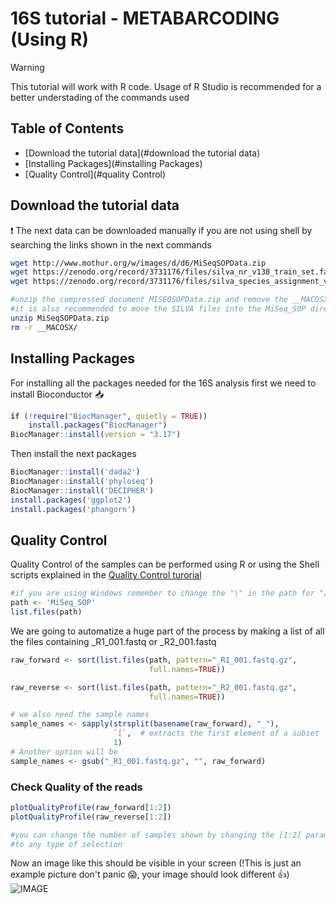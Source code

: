 # 16S tutorial - METABARCODING (Using R)
>[!WARNING]
>This tutorial will work with R code. Usage of R Studio is recommended for a better understading of the commands used

## Table of Contents

- [Download the tutorial data](#download the tutorial data)
- [Installing Packages](#installing Packages)
- [Quality Control](#quality Control)


## Download the tutorial data

:heavy_exclamation_mark: The next data can be downloaded manually if you are not using shell by searching the links shown in the next commands

```Bash
wget http://www.mothur.org/w/images/d/d6/MiSeqSOPData.zip
wget https://zenodo.org/record/3731176/files/silva_nr_v138_train_set.fa.gz?download=1
wget https://zenodo.org/record/3731176/files/silva_species_assignment_v138.fa.gz?download=1

#unzip the compressed document MISEQSOPData.zip and remove the __MACOSX/ directory
#it is also recommended to move the SILVA files into the MiSeq_S0P directory
unzip MiSeqSOPData.zip
rm -r __MACOSX/
```
## Installing Packages
For installing all the packages needed for the 16S analysis first we need to install Bioconductor :inbox_tray:


```R
if (!require("BiocManager", quietly = TRUE))
    install.packages("BiocManager")
BiocManager::install(version = "3.17")
```

Then install the next packages 
```R
BiocManager::install('dada2')
BiocManager::install('phyloseq')
BiocManager::install('DECIPHER')
install.packages('ggplot2')
install.packages('phangorn')
```

## Quality Control

Quality Control of the samples can be performed using R or using the Shell scripts explained in the [Quality Control turorial](https://github.com/Ecological-and-Evolutionary-Omics/Quality-and-Trimming)

```R
#if you are using Windows remember to change the "\" in the path for "/"
path <- 'MiSeq_SOP'
list.files(path)
```
We are going to automatize a huge part of the process by making a list of all the files containing _R1_001.fastq or _R2_001.fastq
```R
raw_forward <- sort(list.files(path, pattern="_R1_001.fastq.gz",
                               full.names=TRUE))

raw_reverse <- sort(list.files(path, pattern="_R2_001.fastq.gz",
                               full.names=TRUE))

# we also need the sample names
sample_names <- sapply(strsplit(basename(raw_forward), "_"),
                       `[`,  # extracts the first element of a subset
                       1)
# Another option will be
sample_names <- gsub("_R1_001.fastq.gz", "", raw_forward)
```
### Check Quality of the reads

```R
plotQualityProfile(raw_forward[1:2]) 
plotQualityProfile(raw_reverse[1:2])

#you can change the number of samples shown by changing the [1:2] parameter
#to any type of selection 
```
Now an image like this should be visible in your screen (!This is just an example picture don't panic :scream:, your image should look different :thumbsup:)
![IMAGE](C:/Users/1001926/Desktop/R_quality.png)
